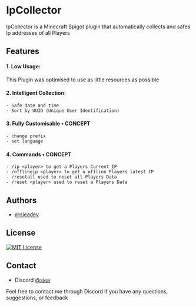 # IpCollector

IpCollector is a Minecraft Spigot plugin that automatically collects and safes Ip addresses of all Players



## Features

#### 1. Low Usage:
   This Plugin was optimised to use as little resources as possible
#### 2. Intelligent Collection:
    - Safe date and time
    - Sort by UUID (Unique User Identification)
#### 3. Fully Customisable • CONCEPT
    - change prefix
    - set language
#### 4. Commands • CONCEPT
    - /ip <player> to get a Players Current IP
    - /offlineip <player> to get a offline Players latest IP
    - /resetall used to reset all Players Data
    - /reset <player> used to reset a Players Data
## Authors

- [@sieadev](https://www.github.com/sieadev)

## License

[![MIT License](https://img.shields.io/badge/License-MIT-green.svg)](https://choosealicense.com/licenses/mit/)


## Contact
- Discord [@siea](dsc.gg/siea)

Feel free to contact me through Discord if you have any questions, suggestions, or feedback